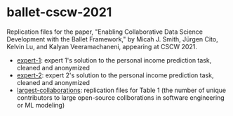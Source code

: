 # ballet-cscw-2021

Replication files for the paper, "Enabling Collaborative Data Science Development with the Ballet Framework," by Micah J. Smith, Jürgen Cito, Kelvin Lu, and Kalyan Veeramachaneni, appearing at CSCW 2021.

* [expert-1](expert-1/): expert 1's solution to the personal income prediction task, cleaned and anonymized
* [expert-2](expert-2/): expert 2's solution to the personal income prediction task, cleaned and anonymized
* [largest-collaborations](largest-collaborations/): replication files for Table 1 (the number of unique contributors to large open-source collborations in  software engineering or ML modeling)
